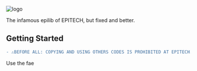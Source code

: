 ![logo](https://github.com/TempoDev/libfae/blob/master/doc/logo.png)

The infamous epilib of EPITECH, but fixed and better.

## Getting Started

```diff
- ⚠️BEFORE ALL: COPYING AND USING OTHERS CODES IS PROHIBITED AT EPITECH. I AM NOT RESPONSIBLE FOR YOU USING MY WORK. THANK YOU.⚠️ -
```

Use the fae
